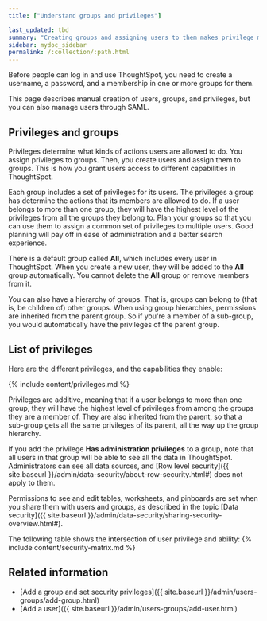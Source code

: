 ```yaml
---
title: ["Understand groups and privileges"]

last_updated: tbd
summary: "Creating groups and assigning users to them makes privilege management easier."
sidebar: mydoc_sidebar
permalink: /:collection/:path.html
---
```

Before people can log in and use ThoughtSpot, you need to create a username, a
password, and a membership in one or more groups for them.

This page describes manual creation of users, groups, and privileges, but you
can also manage users through SAML.

## Privileges and groups

Privileges determine what kinds of actions users are allowed to do. You assign
privileges to groups. Then, you create users and assign them to groups. This is
how you grant users access to different capabilities in ThoughtSpot.

Each group includes a set of privileges for its users. The privileges a group
has determine the actions that its members are allowed to do. If a user belongs
to more than one group, they will have the highest level of the privileges from
all the groups they belong to. Plan your groups so that you can use them to
assign a common set of privileges to multiple users.  Good planning will pay off
in ease of administration and a better search experience.

There is a default group called **All**, which includes every user in
ThoughtSpot. When you create a new user, they will be added to the **All** group
automatically. You cannot delete the **All** group or remove members from it.

You can also have a hierarchy of groups. That is, groups can belong to (that is,
be children of) other groups. When using group hierarchies, permissions are
inherited from the parent group. So if you're a member of a sub-group, you would
automatically have the privileges of the parent group.


## List of privileges

Here are the different privileges, and the capabilities they enable:

{% include content/privileges.md %}

Privileges are additive, meaning that if a user belongs to more than one group,
they will have the highest level of privileges from among the groups they are a
member of. They are also inherited from the parent, so that a sub-group gets all
the same privileges of its parent, all the way up the group hierarchy.

If you add the privilege **Has administration privileges** to a group, note that
all users in that group will be able to see all the data in ThoughtSpot.
Administrators can see all data sources, and [Row level security]({{
site.baseurl }}/admin/data-security/about-row-security.html#) does not apply to
them.

Permissions to see and edit tables, worksheets, and pinboards are set when you
share them with users and groups, as described in the topic [Data security]({{
site.baseurl }}/admin/data-security/sharing-security-overview.html#).

The following table shows the intersection of user privilege and ability:
{% include content/security-matrix.md %}

## Related information

-   [Add a group and set security privileges]({{ site.baseurl }}/admin/users-groups/add-group.html)  
-   [Add a user]({{ site.baseurl }}/admin/users-groups/add-user.html)  
